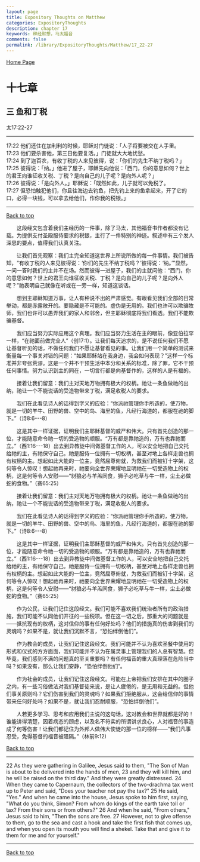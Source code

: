 ```yaml
---
layout: page
title: Expository Thoughts on Matthew
categories: ExpositoryThoughts
description: chapter 17
keywords: 释经默想，马太福音
comments: false
permalink: /library/ExpositoryThoughts/Matthew/17_22-27
---
```

[ Home Page ]({{site.baseurl}}/index) <br>

<a name="0"></a>
# 十七章

## 三 鱼和丁税

太17:22-27

***

17:22 他们还住在加利利的时候，耶稣对门徒说：「人子将要被交在人手里。<br>
17:23 他们要杀害他，第三日他要复活。」门徒就大大地忧愁。<br>
17:24 到了迦百农，有收丁税的人来见彼得，说：「你们的先生不纳丁税吗？」<br>
17:25 彼得说：「纳。」他进了屋子，耶稣先向他说：「西门，你的意思如何？世上的君王向谁征收关税、丁税？是向自己的儿子呢？是向外人呢？」<br>
17:26 彼得说：「是向外人。」耶稣说：「既然如此，儿子就可以免税了。<br>
17:27 但恐怕触犯他们，你且往海边去钓鱼，把先钓上来的鱼拿起来，开了它的口，必得一块钱，可以拿去给他们，作你我的税银。」<br>

***

[Back to top](#0)

&emsp;&emsp;这段经文包含着我们主经历的一件事，除了马太，其他福音书作者都没有记载。为提供支付圣殿服侍要求的税银，主行了一件特别的神迹。叙述中有三个发人深思的要点，值得我们认真关注。

&emsp;&emsp;让我们首先观察：我们主完全知道这世界上所说所做的每一件事情。我们被告知，“有收丁税的人来见彼得说：‘你们的先生不纳丁税吗？’彼得说：‘纳。’”显然，一问一答时我们的主并不在场。然而彼得一进屋子，我们的主就问他：“西门，你的意思如何？世上的君王向谁征收关税、丁税？是向自己的儿子呢？是向外人呢？”祂表明自己就像在听或在一旁一样，知道这谈话。

&emsp;&emsp;想到主耶稣知道万事，让人有种说不出的严肃感觉。有眼看见我们全部的日常举动，都是赤露敞开的。要隐藏是不可能的。虚伪是无用的。我们也许可以欺骗牧师，我们也许可以愚弄我们的家人和邻舍，但主耶稣彻底将我们看透。我们不能欺骗基督。

&emsp;&emsp;我们应当努力实际应用这个真理。我们应当努力生活在主的眼前，像亚伯拉罕一样，“在祂面前做完全人”（创17:1）。让我们每天追求的，是不说任何我们不愿让基督听见的话，不做任何我们不愿让基督看见的事。让我们用一个简单的测试来衡量每一个事关对错的问题：“如果耶稣站在我身边，我会如何表现？”这样一个标准并非夸张荒谬。这是一个并不干预生活中本分和关系的标准，除了罪，它不干预任何事情。努力认识到主的同在，一切言行都是向基督作的，这样的人是有福的。

&emsp;&emsp;接着让我们留意：我们主对天地万物拥有极大的权柄。祂让一条鱼做祂的出纳，祂让一个不能说话的受造物带来丁税，满足收税人的要求。

&emsp;&emsp;我们在此看见诗人的话得到字义的应验：“你派祂管理你手所造的，使万物，就是一切的羊牛、田野的兽、空中的鸟、海里的鱼，凡经行海道的，都服在祂的脚下。”（诗8:6---8）

&emsp;&emsp;这是其中一样证据，证明我们主耶稣基督的威严和伟大。只有首先创造的那一位，才能随意命令祂一切的受造物的顺服。“万有都是靠祂造的，万有也靠祂而立。”（西1:16---18）出去到异教徒中间做基督工作的人，可以安全地把自己交托给祂的主，有祂保守自己。祂是服侍一位拥有一切权柄，甚至对地上各样走兽也拥有权柄的主。想起如此大能的一位主，竟然屈尊俯就，为救我们而被钉十字架，这何等令人惊叹！想起祂再来时，祂要向全世界荣耀地显明祂在一切受造物上的权柄，这是何等令人安慰——“豺狼必与羊羔同食，狮子必吃草与牛一样，尘土必做蛇的食物。”（赛65:25）

&emsp;&emsp;接着让我们留意：我们主对天地万物拥有极大的权柄。祂让一条鱼做祂的出纳，祂让一个不能说话的受造物带来丁税，满足收税人的要求。

&emsp;&emsp;我们在此看见诗人的话得到字义的应验：“你派祂管理你手所造的，使万物，就是一切的羊牛、田野的兽、空中的鸟、海里的鱼，凡经行海道的，都服在祂的脚下。”（诗8:6---8）

&emsp;&emsp;这是其中一样证据，证明我们主耶稣基督的威严和伟大。只有首先创造的那一位，才能随意命令祂一切的受造物的顺服。“万有都是靠祂造的，万有也靠祂而立。”（西1:16---18）出去到异教徒中间做基督工作的人，可以安全地把自己交托给祂的主，有祂保守自己。祂是服侍一位拥有一切权柄，甚至对地上各样走兽也拥有权柄的主。想起如此大能的一位主，竟然屈尊俯就，为救我们而被钉十字架，这何等令人惊叹！想起祂再来时，祂要向全世界荣耀地显明祂在一切受造物上的权柄，这是何等令人安慰——“豺狼必与羊羔同食，狮子必吃草与牛一样，尘土必做蛇的食物。”（赛65:25）

&emsp;&emsp;作为公民，让我们记住这段经文。我们可能不喜欢我们统治者所有的政治措施，我们可能不认同他们开征的一些税项。但在这一切之后，那重大的问题就是——抵抗现有的权柄，这对信仰的事有任何好处吗？他们的措施真的伤害到我们的灵魂吗？如果不是，就让我们沉默不言，“恐怕绊倒他们”。

&emsp;&emsp;作为教会的成员，让我们记住这段经文。我们可能并不认为喜欢圣餐中使用的形式和仪式的方方面面，我们可能并不认为在属灵事上管理我们的人总有智慧。但毕竟，我们感到不满的问题真的至关重要吗？有任何福音的重大真理落在危险当中吗？如果没有，那么让我们安静，“恐怕绊倒他们”。

&emsp;&emsp;作为社会的成员，让我们记住这段经文。可能在上帝把我们安排在其中的圈子之内，有一些习俗做法对我们基督徒来说，是让人疲倦的，是无用和无益的。但他们事关原则吗？它们伤害到我们的灵魂吗？如果我们拒绝服从，这会给信仰的事情带来任何好处吗？如果不是，就让我们忍耐顺服，“恐怕绊倒他们”。

&emsp;&emsp;人若更多学习、思考和应用我们主说的这句话，这对教会和世界就都是好的！谁能讲得清楚，因着病态的顾虑，以及名不符实的所谓讲求良心，人对福音的事造成了何等伤害！让我们都记住为外邦人做伟大使徒的那一位的榜样——“我们凡事忍受，免得基督的福音被阻隔。”（林前9:12)  

[Back to top](#0)

***

22 As they were gathering in Galilee, Jesus said to them, "The Son of Man is about to be delivered into the hands of men, 23 and they will kill him, and he will be raised on the third day." And they were greatly distressed. 24 When they came to Capernaum, the collectors of the two-drachma tax went up to Peter and said, "Does your teacher not pay the tax?" 25 He said, "Yes." And when he came into the house, Jesus spoke to him first, saying, "What do you think, Simon? From whom do kings of the earth take toll or tax? From their sons or from others?" 26 And when he said, "From others," Jesus said to him, "Then the sons are free. 27 However, not to give offense to them, go to the sea and cast a hook and take the first fish that comes up, and when you open its mouth you will find a shekel. Take that and give it to them for me and for yourself."

***

[Back to top](#0)
